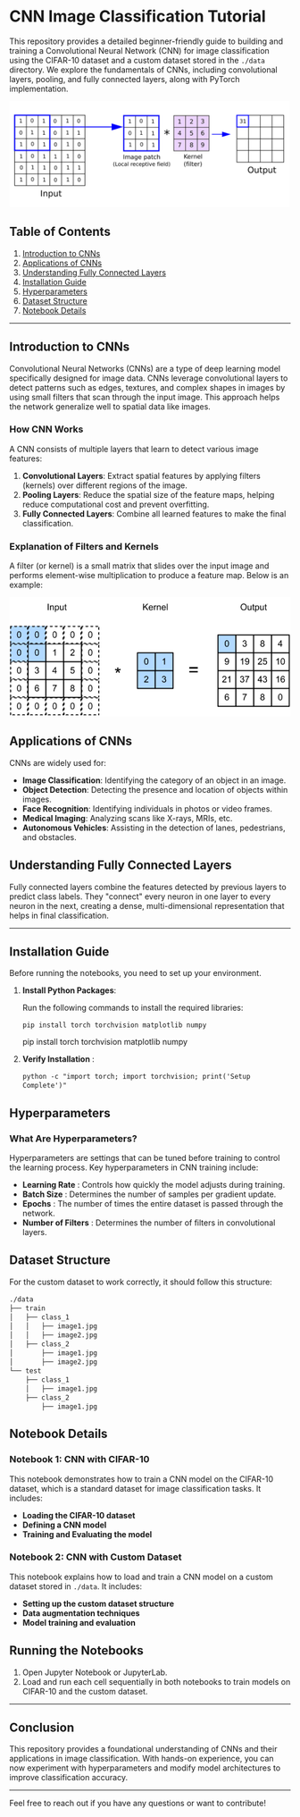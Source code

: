 # CNN Image Classification Tutorial

This repository provides a detailed beginner-friendly guide to building and training a Convolutional Neural Network (CNN) for image classification using the CIFAR-10 dataset and a custom dataset stored in the `./data` directory. We explore the fundamentals of CNNs, including convolutional layers, pooling, and fully connected layers, along with PyTorch implementation.

![CNN Example](images/cnn1.png)

## Table of Contents

1. [Introduction to CNNs](#introduction-to-cnns)
2. [Applications of CNNs](#applications-of-cnns)
3. [Understanding Fully Connected Layers](#understanding-fully-connected-layers)
4. [Installation Guide](#installation-guide)
5. [Hyperparameters](#hyperparameters)
6. [Dataset Structure](#dataset-structure)
7. [Notebook Details
   ](#notebook-details)

---

## Introduction to CNNs

Convolutional Neural Networks (CNNs) are a type of deep learning model specifically designed for image data. CNNs leverage convolutional layers to detect patterns such as edges, textures, and complex shapes in images by using small filters that scan through the input image. This approach helps the network generalize well to spatial data like images.

### How CNN Works

A CNN consists of multiple layers that learn to detect various image features:

1. **Convolutional Layers**: Extract spatial features by applying filters (kernels) over different regions of the image.
2. **Pooling Layers**: Reduce the spatial size of the feature maps, helping reduce computational cost and prevent overfitting.
3. **Fully Connected Layers**: Combine all learned features to make the final classification.

### Explanation of Filters and Kernels

A filter (or kernel) is a small matrix that slides over the input image and performs element-wise multiplication to produce a feature map. Below is an example:

![Convolution Example](images/cnn2.svg)

## Applications of CNNs

CNNs are widely used for:

- **Image Classification**: Identifying the category of an object in an image.
- **Object Detection**: Detecting the presence and location of objects within images.
- **Face Recognition**: Identifying individuals in photos or video frames.
- **Medical Imaging**: Analyzing scans like X-rays, MRIs, etc.
- **Autonomous Vehicles**: Assisting in the detection of lanes, pedestrians, and obstacles.

## Understanding Fully Connected Layers

Fully connected layers combine the features detected by previous layers to predict class labels. They "connect" every neuron in one layer to every neuron in the next, creating a dense, multi-dimensional representation that helps in final classification.

---

## Installation Guide

Before running the notebooks, you need to set up your environment.

1. **Install Python Packages**:

   Run the following commands to install the required libraries:

   ```
   pip install torch torchvision matplotlib numpy
   ```

   pip install torch torchvision matplotlib numpy
2. **Verify Installation** :

   ```
   python -c "import torch; import torchvision; print('Setup Complete')" 
   ```

## Hyperparameters

### What Are Hyperparameters?

Hyperparameters are settings that can be tuned before training to control the learning process. Key hyperparameters in CNN training include:

* **Learning Rate** : Controls how quickly the model adjusts during training.
* **Batch Size** : Determines the number of samples per gradient update.
* **Epochs** : The number of times the entire dataset is passed through the network.
* **Number of Filters** : Determines the number of filters in convolutional layers.


## Dataset Structure

For the custom dataset to work correctly, it should follow this structure:

```
./data
├── train
│   ├── class_1
│   │   ├── image1.jpg
│   │   ├── image2.jpg
│   ├── class_2
│       ├── image1.jpg
│       ├── image2.jpg
└── test
    ├── class_1
    │   ├── image1.jpg
    ├── class_2
        ├── image1.jpg
```


## Notebook Details

### Notebook 1: CNN with CIFAR-10

This notebook demonstrates how to train a CNN model on the CIFAR-10 dataset, which is a standard dataset for image classification tasks. It includes:

* **Loading the CIFAR-10 dataset**
* **Defining a CNN model**
* **Training and Evaluating the model**

### Notebook 2: CNN with Custom Dataset

This notebook explains how to load and train a CNN model on a custom dataset stored in `./data`. It includes:

* **Setting up the custom dataset structure**
* **Data augmentation techniques**
* **Model training and evaluation**


## Running the Notebooks

1. Open Jupyter Notebook or JupyterLab.
2. Load and run each cell sequentially in both notebooks to train models on CIFAR-10 and the custom dataset.

---

## Conclusion

This repository provides a foundational understanding of CNNs and their applications in image classification. With hands-on experience, you can now experiment with hyperparameters and modify model architectures to improve classification accuracy.

---

Feel free to reach out if you have any questions or want to contribute!
